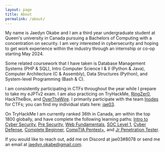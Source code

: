 ```yaml
---
layout: page
title: About
permalink: /about/
---
```



My name is Jaedyn Okabe and I am a third year undergraduate student at Queen's university in Canada pursuing a Bachelors of Computing with a concentration on security. I am very interested in cybersecurity and hoping to get work experience within the industry through an internship or co-op starting May 2024. 

Some related coursework that I have taken is Database Management Systems (PHP & SQL), Intro Computer Science I & II (Python & Java), Computer Architecture (C & Assembly), Data Structures (Python), and System-level Programming (Bash & C).

I am consistently participating in CTFs throughout the year while I prepare to take my eJPTv2 exam. I am also practicing on TryHackMe, [RingZer0][RingZer0], HackTheBox, and [OverTheWire][OverTheWire]. I primarily participate with the team [Inodes](https://ctftime.org/team/214260) for CTFs; you can find my individual stats here: [jae03](https://ctftime.org/user/154304).

On TryHackMe I am currently ranked 36th in Canada, am within the top 1800 globally, and have complete the following learning paths: [Intro to Cyber Security](https://jaedyno15.github.io/ctf_writeups/assets/certifications/intro_cyber_security_THM_certificate.png), [Pre Security](https://jaedyno15.github.io/ctf_writeups/assets/certifications/pre_security_THM_certificate.png), [Web Fundamentals](https://jaedyno15.github.io/ctf_writeups/assets/certifications/web_fundamentals_THM_certificate.png), [SOC Level 1](https://jaedyno15.github.io/ctf_writeups/assets/certifications/SOC_level1_THM_certificate.png), [Cyber Defense](https://jaedyno15.github.io/ctf_writeups/assets/certifications/cyber_defense_THM_certificate.png), [Complete Beginner](https://jaedyno15.github.io/ctf_writeups/assets/certifications/complete_beginner_THM_certificate.png), [CompTIA Pentest+](https://jaedyno15.github.io/ctf_writeups/assets/certifications/compTIA_Pentest+_THM_certificate.png), and [Jr Penetration Tester](https://jaedyno15.github.io/ctf_writeups/assets/certifications/jr_penetration_tester_THM_certificate.png).

If you would like to reach out, add me on Discord at jae03#8078 or send me an email at jaedyn.okabe@gmail.com.



[RingZer0]: https://ringzer0ctf.com/profile/42725/jae03
[OverTheWire]: https://overthewire.org/wargames/